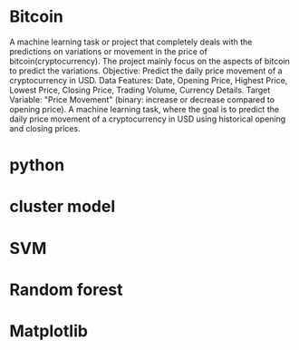# Bitcoin
A machine learning task or project that completely deals with the predictions on variations or 
movement in the price of bitcoin(cryptocurrency). The project mainly focus on the aspects of 
bitcoin to predict the variations. 
Objective: Predict the daily price movement of a cryptocurrency in USD. 
Data Features: Date, Opening Price, Highest Price, Lowest Price, Closing Price, Trading 
Volume, Currency Details. 
Target Variable: "Price Movement" (binary: increase or decrease compared to opening price). 
A machine learning task, where the goal is to predict the daily price movement of a 
cryptocurrency in USD using historical opening and closing prices. 
# python
# cluster model
# SVM
# Random forest
# Matplotlib
